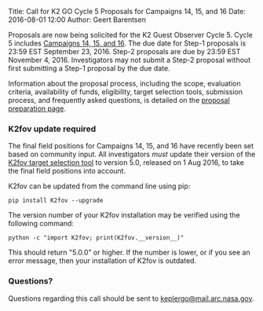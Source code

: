 Title: Call for K2 GO Cycle 5 Proposals for Campaigns 14, 15, and 16
Date: 2016-08-01 12:00
Author: Geert Barentsen

Proposals are now being solicited for the K2 Guest Observer Cycle 5.
Cycle 5 includes [Campaigns 14, 15, and 16](/k2-fields.html).
The due date for Step-1 proposals is 23:59 EST September 23, 2016.
Step-2 proposals are due by 23:59 EST November 4, 2016.
Investigators may not submit a Step-2 proposal without first submitting a Step-1 proposal by the due date.

Information about the proposal process, including the scope,
evaluation criteria, availability of funds, eligibility,
target selection tools, submission process, and frequently asked questions, is detailed on the [proposal preparation page](/k2-proposing-targets.html).


### K2fov update required

The final field positions for Campaigns 14, 15, and 16 have recently
been set based on community input.
All investigators *must* update their version of the
<a href="software.html#k2fov">K2fov target selection tool</a>
to version 5.0, released on 1 Aug 2016,
to take the final field positions into account. 

K2fov can be updated from the command line using pip:

    pip install K2fov --upgrade

The version number of your K2fov installation may be verified
using the following command:

    python -c "import K2fov; print(K2fov.__version__)"

This should return "5.0.0" or higher. If the number is lower,
or if you see an error message, then your installation of K2fov is outdated.


### Questions?

Questions regarding this call should be sent to <a href="keplergo@mail.arc.nasa.gov">keplergo@mail.arc.nasa.gov</a>.
